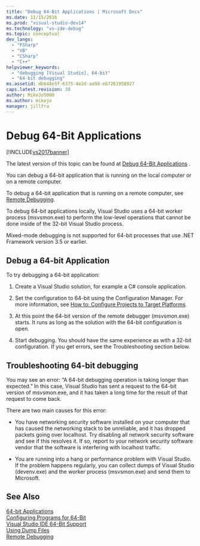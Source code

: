 ```yaml
---
title: "Debug 64-Bit Applications | Microsoft Docs"
ms.date: 11/15/2016
ms.prod: "visual-studio-dev14"
ms.technology: "vs-ide-debug"
ms.topic: conceptual
dev_langs: 
  - "FSharp"
  - "VB"
  - "CSharp"
  - "C++"
helpviewer_keywords: 
  - "debugging [Visual Studio], 64-bit"
  - "64-bit debugging"
ms.assetid: db648e5f-6375-4e2d-aa98-eb7261958927
caps.latest.revision: 38
author: MikeJo5000
ms.author: mikejo
manager: jillfra
---
```

# Debug 64-Bit Applications
[!INCLUDE[vs2017banner](../includes/vs2017banner.md)]

The latest version of this topic can be found at [Debug 64-Bit Applications](https://docs.microsoft.com/visualstudio/debugger/debug-64-bit-applications) .  
  
You can debug a 64-bit application that is running on the local computer or on a remote computer.  
  
 To debug a 64-bit application that is running on a remote computer, see [Remote Debugging](../debugger/remote-debugging.md).  
  
 To debug 64-bit applications locally, Visual Studio uses a 64-bit worker process (msvsmon.exe) to perform the low-level operations that cannot be done inside of the 32-bit Visual Studio process.  
  
 Mixed-mode debugging is not supported for 64-bit processes that use .NET Framework version 3.5 or earlier.  
  
## Debug a 64-bit Application  
 To try debugging a 64-bit application:  
  
1.  Create a Visual Studio solution, for example a C# console application.  
  
2.  Set the configuration to 64-bit using the Configuration Manager. For more information, see [How to: Configure Projects to Target Platforms](../ide/how-to-configure-projects-to-target-platforms.md).  
  
3.  At this point the 64-bit version of the remote debugger (msvsmon.exe) starts. It runs as long as the solution with the 64-bit configuration is open.  
  
4.  Start debugging. You should have the same experience as with a 32-bit configuration. If you get errors, see the Troubleshooting section below.  
  
## Troubleshooting 64-bit debugging  
 You may see an error: “A 64-bit debugging operation is taking longer than expected.” In this case, Visual Studio has sent a request to the 64-bit version of msvsmon.exe, and it has taken a long time for the result of that request to come back.  
  
 There are two main causes for this error:  
  
-   You have networking security software installed on your computer that has caused the networking stack to be unreliable, and it has dropped packets going over localhost. Try disabling all network security software and see if this resolves it. If so, report to your network security software vendor that the software is interfering with localhost traffic.  
  
-   You are running into a hang or performance problem with Visual Studio. If the problem happens regularly, you can collect dumps of Visual Studio (devenv.exe) and the worker process (msvsmon.exe) and send them to Microsoft. 
  
## See Also  
 [64-bit Applications](http://msdn.microsoft.com/library/fd4026bc-2c3d-4b27-86dc-ec5e96018181)   
 [Configuring Programs for 64-Bit](http://msdn.microsoft.com/library/cb99f72b-8c74-48f4-846a-8921b37b97e9)   
 [Visual Studio IDE 64-Bit Support](../ide/visual-studio-ide-64-bit-support.md)   
 [Using Dump Files](../debugger/using-dump-files.md)   
 [Remote Debugging](../debugger/remote-debugging.md)
